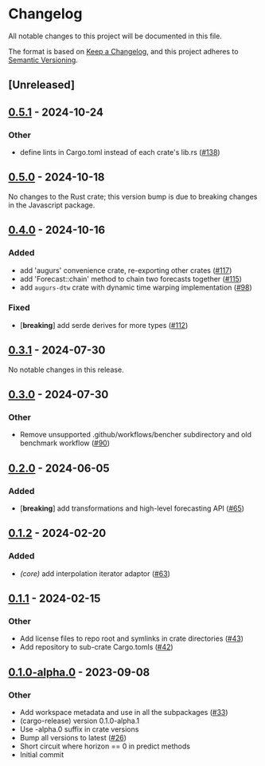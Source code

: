 # Changelog
All notable changes to this project will be documented in this file.

The format is based on [Keep a Changelog](https://keepachangelog.com/en/1.0.0/),
and this project adheres to [Semantic Versioning](https://semver.org/spec/v2.0.0.html).

## [Unreleased]

## [0.5.1](https://github.com/grafana/augurs/compare/augurs-core-v0.5.0...augurs-core-v0.5.1) - 2024-10-24

### Other

- define lints in Cargo.toml instead of each crate's lib.rs ([#138](https://github.com/grafana/augurs/pull/138))

## [0.5.0](https://github.com/grafana/augurs/compare/augurs-core-v0.5.0...augurs-core-v0.4.3) - 2024-10-18

No changes to the Rust crate; this version bump is due to breaking changes in the
Javascript package.

## [0.4.0](https://github.com/grafana/augurs/compare/augurs-core-v0.3.1...augurs-core-v0.4.0) - 2024-10-16

### Added

- add 'augurs' convenience crate, re-exporting other crates ([#117](https://github.com/grafana/augurs/pull/117))
- add 'Forecast::chain' method to chain two forecasts together ([#115](https://github.com/grafana/augurs/pull/115))
- add `augurs-dtw` crate with dynamic time warping implementation ([#98](https://github.com/grafana/augurs/pull/98))

### Fixed

- [**breaking**] add serde derives for more types ([#112](https://github.com/grafana/augurs/pull/112))

## [0.3.1](https://github.com/grafana/augurs/compare/augurs-core-v0.3.0...augurs-core-v0.3.1) - 2024-07-30

No notable changes in this release.

## [0.3.0](https://github.com/grafana/augurs/compare/augurs-core-v0.2.0...augurs-core-v0.3.0) - 2024-07-30

### Other
- Remove unsupported .github/workflows/bencher subdirectory and old benchmark workflow ([#90](https://github.com/grafana/augurs/pull/90))

## [0.2.0](https://github.com/grafana/augurs/compare/augurs-core-v0.1.2...augurs-core-v0.2.0) - 2024-06-05

### Added
- [**breaking**] add transformations and high-level forecasting API ([#65](https://github.com/grafana/augurs/pull/65))

## [0.1.2](https://github.com/grafana/augurs/compare/augurs-core-v0.1.1...augurs-core-v0.1.2) - 2024-02-20

### Added
- *(core)* add interpolation iterator adaptor ([#63](https://github.com/grafana/augurs/pull/63))

## [0.1.1](https://github.com/grafana/augurs/compare/augurs-core-v0.1.0...augurs-core-v0.1.1) - 2024-02-15

### Other
- Add license files to repo root and symlinks in crate directories ([#43](https://github.com/grafana/augurs/pull/43))
- Add repository to sub-crate Cargo.tomls ([#42](https://github.com/grafana/augurs/pull/42))

## [0.1.0-alpha.0](https://github.com/grafana/augurs/releases/tag/augurs-core-v0.1.0-alpha.0) - 2023-09-08

### Other
- Add workspace metadata and use in all the subpackages ([#33](https://github.com/grafana/augurs/pull/33))
- (cargo-release) version 0.1.0-alpha.1
- Use -alpha.0 suffix in crate versions
- Bump all versions to latest ([#26](https://github.com/grafana/augurs/pull/26))
- Short circuit where horizon == 0 in predict methods
- Initial commit
